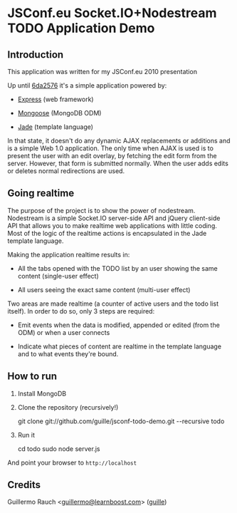JSConf.eu Socket.IO+Nodestream TODO Application Demo
====================================================

## Introduction

This application was written for my JSConf.eu 2010 presentation

Up until [6da2576](https://github.com/guille/jsconf-todo-demo/tree/6da25769f2fcb4d5c0d88d5f558b6dc998a2cecc) it's a simple application powered by:

- [Express](http://github.com/visionmedia/express) (web framework)

- [Mongoose](http://github.com/learnboost/mongoose) (MongoDB ODM)

- [Jade](http://github.com/visionmedia/jade) (template language)

In that state, it doesn't do any dynamic AJAX replacements or additions and is a simple Web 1.0 application. The only time when AJAX is used is to present the user with an edit overlay, by fetching the edit form from the server. However, that form is submitted normally. When the user adds edits or deletes normal redirections are used.

## Going realtime

The purpose of the project is to show the power of nodestream. Nodestream is a simple Socket.IO server-side API and jQuery client-side API that allows you to make realtime web applications with little coding. Most of the logic of the realtime actions is encapsulated in the Jade template language.

Making the application realtime results in:

- All the tabs opened with the TODO list by an user showing the same content (single-user effect)

- All users seeing the exact same content (multi-user effect)

Two areas are made realtime (a counter of active users and the todo list itself). In order to do so, only 3 steps are required:

- Emit events when the data is modified, appended or edited (from the ODM) or when a user connects

- Indicate what pieces of content are realtime in the template language and to what events they're bound.

## How to run

1. Install MongoDB 
2. Clone the repository (recursively!)

	git clone git://github.com/guille/jsconf-todo-demo.git --recursive todo

3. Run it

	cd todo
	sudo node server.js

And point your browser to `http://localhost`

## Credits

Guillermo Rauch &lt;guillermo@learnboost.com&gt; ([guille](http://github.com/guille))